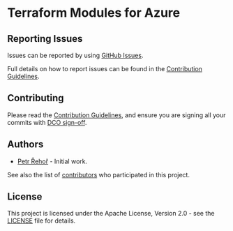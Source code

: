 # Terraform Modules for Azure

## Reporting Issues

Issues can be reported by using [GitHub Issues](/../..//issues).

Full details on how to report issues can be found in the
[Contribution Guidelines](CONTRIBUTING.md#submitting-issues).

## Contributing

Please read the [Contribution Guidelines](CONTRIBUTING.md), and ensure you are
signing all your commits with
[DCO sign-off](CONTRIBUTING.md#developer-certification-of-origin-dco).

## Authors

* [Petr Řehoř](https://github.com/prehor) - Initial work.

See also the list of [contributors](/../../contributors) who participated in
this project.

## License

This project is licensed under the Apache License, Version 2.0 - see the
[LICENSE](LICENSE) file for details.
